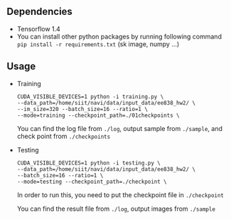 ## Dependencies

- Tensorflow 1.4
- You can install other python packages by running following command
  `pip install -r requirements.txt` 
  (sk image, numpy ...)



## Usage

- Training

    ```shell
    CUDA_VISIBLE_DEVICES=1 python -i training.py \
    --data_path=/home/siit/navi/data/input_data/ee838_hw2/ \
    --im_size=320 --batch_size=16 --ratio=1 \
    --mode=training --checkpoint_path=./01checkpoints \
    ```

    You can find the log file from `./log`, output sample from `./sample`, and check point from `./checkpoints`

     

- Testing 

    ```shell
    CUDA_VISIBLE_DEVICES=1 python -i testing.py \
    --data_path=/home/siit/navi/data/input_data/ee838_hw2/ \
    --batch_size=16 --ratio=1 \
    --mode=testing --checkpoint_path=./checkpoint \
    ```

    In order to run this, you need to put the checkpoint file in `./checkpoint`

    You can find the result file from `./log`, output images from `./sample`



